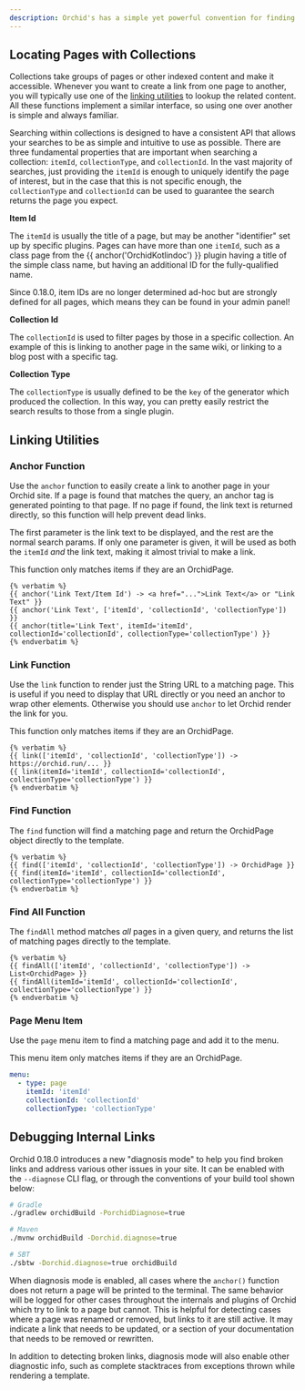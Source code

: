 ```yaml
---
description: Orchid's has a simple yet powerful convention for finding pages and generating links throughout your site.
---
```


## Locating Pages with Collections

Collections take groups of pages or other indexed content and make it accessible. Whenever you want to create a link 
from one page to another, you will typically use one of the [linking utilities](#linking-utilities) to lookup the 
related content. All these functions implement a similar interface, so using one over another is simple and always
familiar. 

Searching within collections is designed to have a consistent API that allows your searches to be as simple and 
intuitive to use as possible. There are three fundamental properties that are important when searching a collection: 
`itemId`, `collectionType`, and `collectionId`. In the vast majority of searches, just providing the `itemId` is enough 
to uniquely identify the page of interest, but in the case that this is not specific enough, the `collectionType` and 
`collectionId` can be used to guarantee the search returns the page you expect.

**Item Id**

The `itemId` is usually the title of a page, but may be another "identifier" set up by specific plugins. Pages can have
more than one `itemId`, such as a class page from the {{ anchor('OrchidKotlindoc') }} plugin having a title of the 
simple class name, but having an additional ID for the fully-qualified name.

Since 0.18.0, item IDs are no longer determined ad-hoc but are strongly defined for all pages, which means they can be
found in your admin panel!

**Collection Id**

The `collectionId` is used to filter pages by those in a specific collection. An example of this is linking to another
page in the same wiki, or linking to a blog post with a specific tag.

**Collection Type**

The `collectionType` is usually defined to be the `key` of the generator which produced the collection. In this way, you
can pretty easily restrict the search results to those from a single plugin.

## Linking Utilities  

### Anchor Function

Use the `anchor` function to easily create a link to another page in your Orchid site. If a page is found that matches
the query, an anchor tag is generated pointing to that page. If no page if found, the link text is returned directly, 
so this function will help prevent dead links.

The first parameter is the link text to be displayed, and the rest are the normal search params. If only one parameter
is given, it will be used as both the `itemId` _and_ the link text, making it almost trivial to make a link.

This function only matches items if they are an OrchidPage.

```twig
{% verbatim %}
{{ anchor('Link Text/Item Id') -> <a href="...">Link Text</a> or "Link Text" }}
{{ anchor('Link Text', ['itemId', 'collectionId', 'collectionType']) }}
{{ anchor(title='Link Text', itemId='itemId', collectionId='collectionId', collectionType='collectionType') }}
{% endverbatim %}
```

### Link Function

Use the `link` function to render just the String URL to a matching page. This is useful if you need to display that URL 
directly or you need an anchor to wrap other elements. Otherwise you should use `anchor` to let Orchid render the link
for you. 

This function only matches items if they are an OrchidPage.

```twig
{% verbatim %}
{{ link(['itemId', 'collectionId', 'collectionType']) -> https://orchid.run/... }}
{{ link(itemId='itemId', collectionId='collectionId', collectionType='collectionType') }}
{% endverbatim %}
```

### Find Function

The `find` function will find a matching page and return the OrchidPage object directly to the template.

```twig
{% verbatim %}
{{ find(['itemId', 'collectionId', 'collectionType']) -> OrchidPage }}
{{ find(itemId='itemId', collectionId='collectionId', collectionType='collectionType') }}
{% endverbatim %}
```

### Find All Function

The `findAll` method matches _all_ pages in a given query, and returns the list of matching pages directly to the 
template.

```twig
{% verbatim %}
{{ findAll(['itemId', 'collectionId', 'collectionType']) -> List<OrchidPage> }}
{{ findAll(itemId='itemId', collectionId='collectionId', collectionType='collectionType') }}
{% endverbatim %}
```

### Page Menu Item

Use the `page` menu item to find a matching page and add it to the menu. 

This menu item only matches items if they are an OrchidPage.

```yaml
menu: 
  - type: page
    itemId: 'itemId'
    collectionId: 'collectionId'
    collectionType: 'collectionType'
```

## Debugging Internal Links

Orchid 0.18.0 introduces a new "diagnosis mode" to help you find broken links and address various other issues in your 
site. It can be enabled with the `--diagnose` CLI flag, or through the conventions of your build tool shown below:

```bash
# Gradle
./gradlew orchidBuild -PorchidDiagnose=true

# Maven
./mvnw orchidBuild -Dorchid.diagnose=true

# SBT
./sbtw -Dorchid.diagnose=true orchidBuild
```

When diagnosis mode is enabled, all cases where the `anchor()` function does not return a page will be printed to the 
terminal. The same behavior will be logged for other cases throughout the internals and plugins of Orchid which try to
link to a page but cannot. This is helpful for detecting cases where a page was renamed or removed, but links to it are
still active. It may indicate a link that needs to be updated, or a section of your documentation that needs to be 
removed or rewritten.

In addition to detecting broken links, diagnosis mode will also enable other diagnostic info, such as complete 
stacktraces from exceptions thrown while rendering a template.
